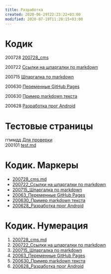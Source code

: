 ```yaml
---
title: Разработка
created: 2020-06-29T22:23:22+03:00
modified: 2020-07-19T11:20:15+03:00
---
```


# Кодик

200728 [200728_cms](./200728_cms.md)

200722 [Ссылки на шпаргалки по markdown](./200722_markdown.md)

200715 [Шпаргалка по markdown](./200715_md_шпаргалка.md)

200630 [Переменные GitHub Pages](./200630-gh-pages-vars.md)

200630 [Пример markdown текста](./200630-md-example.md)

200628 [Разработка прог Android](200628_android_разработка.md)


# Тестовые страницы

ггммдд [Для проверки](../beta)  
200101 [test.md](./test.md)

# Кодик. Маркеры

* [200728_cms.md](./200728_cms.md)  
* [200722_Ссылки на шпаргалки по markdown](./200722_markdown.md)  
* [200715_Шпаргалка по markdown](./200715_md_шпаргалка.md)  
* [20063_Переменные GitHub Pages](./200630-gh-pages-vars.md)  
* [200630_Пример markdown текста](./200630-md-example.md)  
* [200628_Разработка прог Android](200628_android_разработка.md)


# Кодик. Нумерация

1. [200728_cms.md](./200728_cms.md)  
1. [200722_Ссылки на шпаргалки по markdown](./200722_markdown.md)  
1. [200715_Шпаргалка по markdown](./200715_md_шпаргалка.md)  
1. [20063_Переменные GitHub Pages](./200630-gh-pages-vars.md)  
1. [200630_Пример markdown текста](./200630-md-example.md)  
1. [200628_Разработка прог Android](200628_android_разработка.md)
